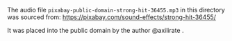The audio file `pixabay-public-domain-strong-hit-36455.mp3` in this directory was sourced from: https://pixabay.com/sound-effects/strong-hit-36455/

It was placed into the public domain by the author @axilirate .
